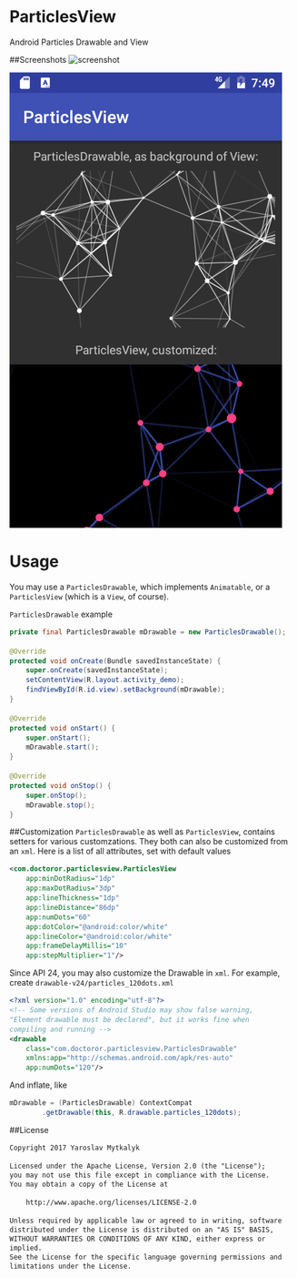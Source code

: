 # ParticlesView
Android Particles Drawable and View

##Screenshots
![screenshot](/screenshots/default.gif?raw=true)

![screenshot](/screenshots/Demo.png?raw=true)

# Usage
You may use a `ParticlesDrawable`, which implements `Animatable`, or a `ParticlesView` (which is a `View`, of course).

`ParticlesDrawable` example
```java
private final ParticlesDrawable mDrawable = new ParticlesDrawable();

@Override
protected void onCreate(Bundle savedInstanceState) {
    super.onCreate(savedInstanceState);
    setContentView(R.layout.activity_demo);
    findViewById(R.id.view).setBackground(mDrawable);
}

@Override
protected void onStart() {
    super.onStart();
    mDrawable.start();
}

@Override
protected void onStop() {
    super.onStop();
    mDrawable.stop();
}
```

##Customization
`ParticlesDrawable` as well as `ParticlesView`, contains setters for various customzations. They both can also be customized from an `xml`. Here is a list of all attributes, set with default values

```xml
<com.doctoror.particlesview.ParticlesView
    app:minDotRadius="1dp"
    app:maxDotRadius="3dp"
    app:lineThickness="1dp"
    app:lineDistance="86dp"
    app:numDots="60"
    app:dotColor="@android:color/white"
    app:lineColor="@android:color/white"
    app:frameDelayMillis="10"
    app:stepMultiplier="1"/>
```

Since API 24, you may also customize the Drawable in `xml`. For example, create
`drawable-v24/particles_120dots.xml`
```xml
<?xml version="1.0" encoding="utf-8"?>
<!-- Some versions of Android Studio may show false warning,
"Element drawable must be declared", but it works fine when
compiling and running -->
<drawable
    class="com.doctoror.particlesview.ParticlesDrawable"
    xmlns:app="http://schemas.android.com/apk/res-auto"
    app:numDots="120"/>
```
And inflate, like
```java
mDrawable = (ParticlesDrawable) ContextCompat
        .getDrawable(this, R.drawable.particles_120dots);
```


##License
```
Copyright 2017 Yaroslav Mytkalyk

Licensed under the Apache License, Version 2.0 (the "License");
you may not use this file except in compliance with the License.
You may obtain a copy of the License at

    http://www.apache.org/licenses/LICENSE-2.0

Unless required by applicable law or agreed to in writing, software
distributed under the License is distributed on an "AS IS" BASIS,
WITHOUT WARRANTIES OR CONDITIONS OF ANY KIND, either express or implied.
See the License for the specific language governing permissions and
limitations under the License.

```
